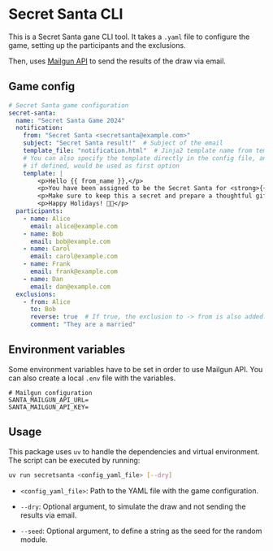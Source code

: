 # Secret Santa CLI

This is a Secret Santa gane CLI tool. It takes a `.yaml` file to configure the game,
setting up the participants and the exclusions.

Then, uses [Mailgun API](https://documentation.mailgun.com/docs/mailgun/user-manual/get-started/)
to send the results of the draw via email.

## Game config

```yaml
# Secret Santa game configuration
secret-santa:
  name: "Secret Santa Game 2024"
  notification:
    from: "Secret Santa <secretsanta@example.com>"
    subject: "Secret Santa result!"  # Subject of the email
    template_file: "notification.html"  # Jinja2 template name from templates folder. Optional.
    # You can also specify the template directly in the config file, and this template,
    # if defined, would be used as first option
    template: |
        <p>Hello {{ from_name }},</p>
        <p>You have been assigned to be the Secret Santa for <strong>{{ to_name }}</strong>!</p>
        <p>Make sure to keep this a secret and prepare a thoughtful gift.</p>
        <p>Happy Holidays! 🎅🎁</p>
  participants:
    - name: Alice
      email: alice@example.com
    - name: Bob
      email: bob@example.com
    - name: Carol
      email: carol@example.com
    - name: Frank
      email: frank@example.com
    - name: Dan
      email: dan@example.com
  exclusions:
    - from: Alice
      to: Bob
      reverse: true  # If true, the exclusion to -> from is also added. False by default.
      comment: "They are a married"
```

## Environment variables

Some environment variables have to be set in order to use Mailgun API. You can also
create a local `.env` file with the variables.

```
# Mailgun configuration
SANTA_MAILGUN_API_URL=
SANTA_MAILGUN_API_KEY=
```

## Usage

This package uses `uv` to handle the dependencies and virtual environment. The script 
can be executed by running:

```bash
uv run secretsanta <config_yaml_file> [--dry]
```

- `<config_yaml_file>`:
    Path to the YAML file with the game configuration.

- `--dry`:
    Optional argument, to simulate the draw and not sending the results via
    email.

- `--seed`:
    Optional argument, to define a string as the seed for the random module.

